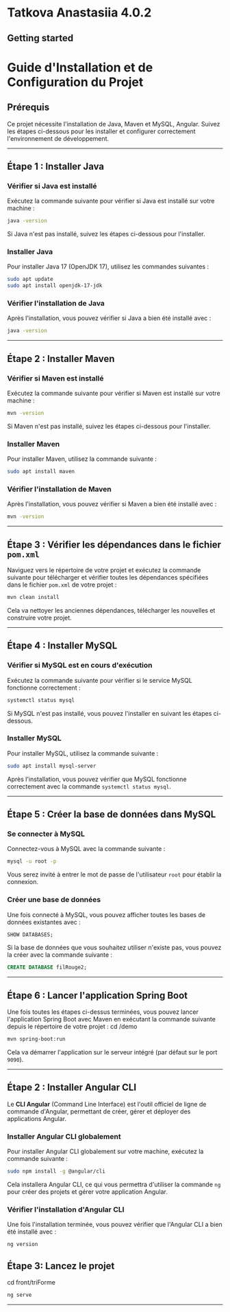 # Tatkova Anastasiia 4.0.2



## Getting started

# Guide d'Installation et de Configuration du Projet

## Prérequis

Ce projet nécessite l'installation de Java, Maven et MySQL, Angular. Suivez les étapes ci-dessous pour les installer et configurer correctement l'environnement de développement.

---

## Étape 1 : Installer Java

### Vérifier si Java est installé
Exécutez la commande suivante pour vérifier si Java est installé sur votre machine :

```bash
java -version
```

Si Java n'est pas installé, suivez les étapes ci-dessous pour l'installer.

### Installer Java
Pour installer Java 17 (OpenJDK 17), utilisez les commandes suivantes :

```bash
sudo apt update
sudo apt install openjdk-17-jdk
```

### Vérifier l'installation de Java
Après l'installation, vous pouvez vérifier si Java a bien été installé avec :

```bash
java -version
```

---

## Étape 2 : Installer Maven

### Vérifier si Maven est installé
Exécutez la commande suivante pour vérifier si Maven est installé sur votre machine :

```bash
mvn -version
```

Si Maven n'est pas installé, suivez les étapes ci-dessous pour l'installer.

### Installer Maven
Pour installer Maven, utilisez la commande suivante :

```bash
sudo apt install maven
```

### Vérifier l'installation de Maven
Après l'installation, vous pouvez vérifier si Maven a bien été installé avec :

```bash
mvn -version
```

---

## Étape 3 : Vérifier les dépendances dans le fichier `pom.xml`

Naviguez vers le répertoire de votre projet et exécutez la commande suivante pour télécharger et vérifier toutes les dépendances spécifiées dans le fichier `pom.xml` de votre projet :

```bash
mvn clean install
```

Cela va nettoyer les anciennes dépendances, télécharger les nouvelles et construire votre projet.

---

## Étape 4 : Installer MySQL

### Vérifier si MySQL est en cours d'exécution
Exécutez la commande suivante pour vérifier si le service MySQL fonctionne correctement :

```bash
systemctl status mysql
```

Si MySQL n'est pas installé, vous pouvez l'installer en suivant les étapes ci-dessous.

### Installer MySQL
Pour installer MySQL, utilisez la commande suivante :

```bash
sudo apt install mysql-server
```

Après l'installation, vous pouvez vérifier que MySQL fonctionne correctement avec la commande `systemctl status mysql`.

---

## Étape 5 : Créer la base de données dans MySQL

### Se connecter à MySQL
Connectez-vous à MySQL avec la commande suivante :

```bash
mysql -u root -p
```

Vous serez invité à entrer le mot de passe de l'utilisateur `root` pour établir la connexion.

### Créer une base de données
Une fois connecté à MySQL, vous pouvez afficher toutes les bases de données existantes avec :

```sql
SHOW DATABASES;
```

Si la base de données que vous souhaitez utiliser n'existe pas, vous pouvez la créer avec la commande suivante :

```sql
CREATE DATABASE filRouge2;
```

---

## Étape 6 : Lancer l'application Spring Boot

Une fois toutes les étapes ci-dessus terminées, vous pouvez lancer l'application Spring Boot avec Maven en exécutant la commande suivante depuis le répertoire de votre projet :
cd /demo
```bash
mvn spring-boot:run
```

Cela va démarrer l'application sur le serveur intégré (par défaut sur le port `9090`).

---
## Étape 2 : Installer Angular CLI

Le **CLI Angular** (Command Line Interface) est l'outil officiel de ligne de commande d'Angular, permettant de créer, gérer et déployer des applications Angular.

### Installer Angular CLI globalement

Pour installer Angular CLI globalement sur votre machine, exécutez la commande suivante :

```bash
sudo npm install -g @angular/cli
```

Cela installera Angular CLI, ce qui vous permettra d'utiliser la commande `ng` pour créer des projets et gérer votre application Angular.

### Vérifier l'installation d'Angular CLI

Une fois l'installation terminée, vous pouvez vérifier que l'Angular CLI a bien été installé avec :

```bash
ng version
```
## Étape 3: Lancez le projet
cd front/triForme
```bash
ng serve
```
---

